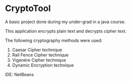 # CryptoTool

A basic project done during my under-grad in a java course.

This application encrypts plain text and decrypts cipher text. 

The following cryptography methods were used:
1. Caesar Cipher technique
2. Rail Fence Cipher technique
3. Vigenère Cipher technique
4. Dynamic Encryption technique

IDE: NetBeans

